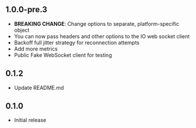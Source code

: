 ## 1.0.0-pre.3

- **BREAKING CHANGE**: Change options to separate, platform-specific object
- You can now pass headers and other options to the IO web socket client
- Backoff full jitter strategy for reconnection attempts
- Add more metrics
- Public Fake WebSocket client for testing

## 0.1.2

- Update README.md

## 0.1.0

- Initial release

